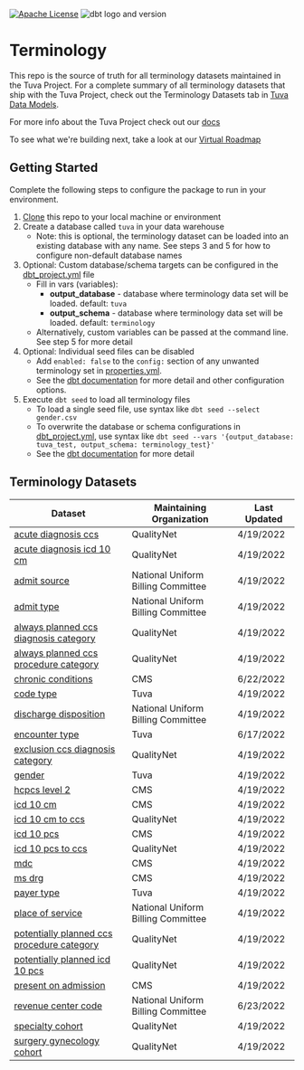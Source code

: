 [![Apache License](https://img.shields.io/badge/License-Apache%202.0-blue.svg)](https://opensource.org/licenses/Apache-2.0) ![dbt logo and version](https://img.shields.io/static/v1?logo=dbt&label=dbt-version&message=1.x&color=orange)

# Terminology

This repo is the source of truth for all terminology datasets maintained in the Tuva Project.  For a complete summary of all terminology datasets that ship with the Tuva Project, check out the Terminology Datasets tab in [Tuva Data Models](https://docs.google.com/spreadsheets/d/1NuMEhcx6D6MSyZEQ6yk0LWU0HLvaeVma8S-5zhOnbcE/edit?usp=sharing).

For more info about the Tuva Project check out our [docs](http://thetuvaproject.com/)

To see what we're building next, take a look at our [Virtual Roadmap](https://miro.com/app/board/uXjVOxvjM5o=/)

## Getting Started
Complete the following steps to configure the package to run in your environment.

1. [Clone](https://docs.github.com/en/repositories/creating-and-managing-repositories/cloning-a-repository) this repo to your local machine or environment
2. Create a database called `tuva` in your data warehouse
    - Note: this is optional, the terminology dataset can be loaded into an existing database with any name.  See steps 3 and 5 for how to configure non-default database names
3. Optional: Custom database/schema targets can be configured in the [dbt_project.yml](./dbt_project.yml) file
    - Fill in vars (variables):
        - **output_database** - database where terminology data set will be loaded.  default: `tuva`
        - **output_schema** - database where terminology data set will be loaded.  default: `terminology`
    - Alternatively, custom variables can be passed at the command line. See step 5 for more detail
4. Optional: Individual seed files can be disabled 
    - Add `enabled: false` to the `config:` section of any unwanted terminology set in [properties.yml](./terminology/properties.yml).
    - See the [dbt documentation](https://docs.getdbt.com/reference/seed-configs) for more detail and other configuration options.
5. Execute `dbt seed` to load all terminology files
    - To load a single seed file, use syntax like `dbt seed --select gender.csv`
    - To overwrite the database or schema configurations in [dbt_project.yml](./dbt_project.yml), use syntax like `dbt seed --vars '{output_database: tuva_test, output_schema: terminology_test}'`
    - See the [dbt documentation](https://docs.getdbt.com/reference/global-configs#command-line-flags) for more detail

## Terminology Datasets

| Dataset                                                                                                    | Maintaining Organization           | Last Updated |
|------------------------------------------------------------------------------------------------------------|------------------------------------|--------------|
| [acute diagnosis ccs](.\terminology\acute_diagnosis_ccs.csv)                                               | QualityNet                         | 4/19/2022    | 
| [acute diagnosis icd 10 cm](.\terminology\acute_diagnosis_icd_10_cm.csv)                                   | QualityNet                         | 4/19/2022    | 
| [admit source](.\terminology\admit_source.csv)                                                             | National Uniform Billing Committee | 4/19/2022    | 
| [admit type](.\terminology\admit_type.csv)                                                                 | National Uniform Billing Committee | 4/19/2022    | 
| [always planned ccs diagnosis category](.\terminology\always_planned_ccs_diagnosis_category.csv)           | QualityNet                         | 4/19/2022    | 
| [always planned ccs procedure category](.\terminology\always_planned_ccs_procedure_category.csv)           | QualityNet                         | 4/19/2022    | 
| [chronic conditions](.\terminology\chronic_conditions.csv)                                                 | CMS                                | 6/22/2022    | 
| [code type](.\terminology\code_type.csv)                                                                   | Tuva                               | 4/19/2022    | 
| [discharge disposition](.\terminology\discharge_disposition.csv)                                           | National Uniform Billing Committee | 4/19/2022    | 
| [encounter type](.\terminology\encounter_type.csv)                                                         | Tuva                               | 6/17/2022    | 
| [exclusion ccs diagnosis category](.\terminology\exclusion_ccs_diagnosis_category.csv)                     | QualityNet                         | 4/19/2022    | 
| [gender](.\terminology\gender.csv)                                                                         | Tuva                               | 4/19/2022    | 
| [hcpcs level 2](.\terminology\hcpcs_level_2.csv)                                                           | CMS                                | 4/19/2022    | 
| [icd 10 cm](.\terminology\icd_10_cm.csv)                                                                   | CMS                                | 4/19/2022    | 
| [icd 10 cm to ccs](.\terminology\icd_10_cm_to_ccs.csv)                                                     | QualityNet                         | 4/19/2022    | 
| [icd 10 pcs](.\terminology\icd_10_pcs.csv)                                                                 | CMS                                | 4/19/2022    | 
| [icd 10 pcs to ccs](.\terminology\icd_10_pcs_to_ccs.csv)                                                   | QualityNet                         | 4/19/2022    | 
| [mdc](.\terminology\mdc.csv)                                                                               | CMS                                | 4/19/2022    | 
| [ms drg](.\terminology\ms_drg.csv)                                                                         | CMS                                | 4/19/2022    | 
| [payer type](.\terminology\payer_type.csv)                                                                 | Tuva                               | 4/19/2022    | 
| [place of service](.\terminology\place_of_service.csv)                                                     | National Uniform Billing Committee | 4/19/2022    | 
| [potentially planned ccs procedure category](.\terminology\potentially_planned_ccs_procedure_category.csv) | QualityNet                         | 4/19/2022    | 
| [potentially planned icd 10 pcs](.\terminology\potentially_planned_icd_10_pcs.csv)                         | QualityNet                         | 4/19/2022    | 
| [present on admission](.\terminology\present_on_admission.csv)                                             | CMS                                | 4/19/2022    | 
| [revenue center code](.\terminology\revenue_center_code.csv)                                               | National Uniform Billing Committee | 6/23/2022    | 
| [specialty cohort](.\terminology\specialty_cohort.csv)                                                     | QualityNet                         | 4/19/2022    | 
| [surgery gynecology cohort](.\terminology\surgery_gynecology_cohort.csv)                                   | QualityNet                         | 4/19/2022    |


